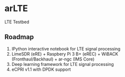 # arLTE

LTE Testbed

Roadmap
--------
1. IPython interactive notebook for LTE signal processing
2. LimeSDR (eRE) + Raspbery Pi 3 B+ (eREC) + WiBACK (Fronthaul/Backhaul) + ar-ngc (IMS Core)
3. Deep learning framework for LTE signal processing
4. eCPRI v1.1 with DPDK support

